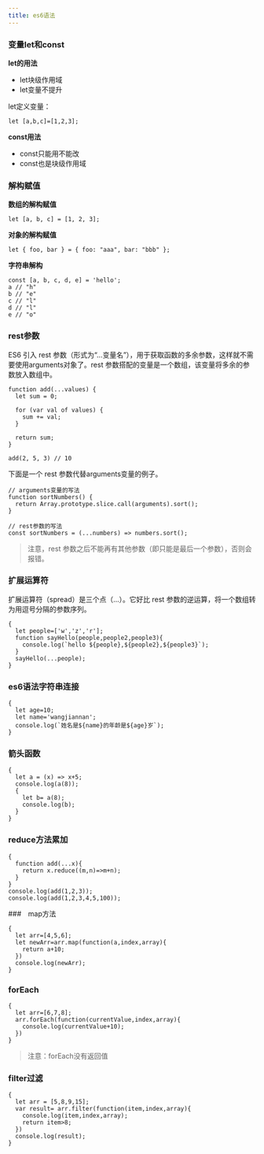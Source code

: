 ```yaml
---
title: es6语法
---
```


### 变量let和const

**let的用法**

- let块级作用域
- let变量不提升

let定义变量：
```
let [a,b,c]=[1,2,3];
```

**const用法**

- const只能用不能改
- const也是块级作用域

### 解构赋值

**数组的解构赋值**
```
let [a, b, c] = [1, 2, 3];
```
**对象的解构赋值**
```
let { foo, bar } = { foo: "aaa", bar: "bbb" };
```
**字符串解构**
```
const [a, b, c, d, e] = 'hello';
a // "h"
b // "e"
c // "l"
d // "l"
e // "o"
```


### rest参数

ES6 引入 rest 参数（形式为“...变量名”），用于获取函数的多余参数，这样就不需要使用arguments对象了。rest 参数搭配的变量是一个数组，该变量将多余的参数放入数组中。

```
function add(...values) {
  let sum = 0;

  for (var val of values) {
    sum += val;
  }

  return sum;
}

add(2, 5, 3) // 10
```
下面是一个 rest 参数代替arguments变量的例子。

```
// arguments变量的写法
function sortNumbers() {
  return Array.prototype.slice.call(arguments).sort();
}

// rest参数的写法
const sortNumbers = (...numbers) => numbers.sort();
```
> 注意，rest 参数之后不能再有其他参数（即只能是最后一个参数），否则会报错。

### 扩展运算符

扩展运算符（spread）是三个点（...）。它好比 rest 参数的逆运算，将一个数组转为用逗号分隔的参数序列。

```
{
  let people=['w','z','r'];
  function sayHello(people,people2,people3){
    console.log(`hello ${people},${people2},${people3}`);
  }
  sayHello(...people);
}
```

### es6语法字符串连接

```
{
  let age=10;
  let name='wangjiannan';
  console.log(`姓名是${name}的年龄是${age}岁`);
}
```
### 箭头函数

```
{
  let a = (x) => x+5;
  console.log(a(8));
  {
    let b= a(8);
    console.log(b);
  }
}
```

### reduce方法累加

```
{
  function add(...x){
    return x.reduce((m,n)=>m+n);
  }
}
console.log(add(1,2,3));
console.log(add(1,2,3,4,5,100));
```
###　map方法

```
{
  let arr=[4,5,6];
  let newArr=arr.map(function(a,index,array){
    return a+10;
  })
  console.log(newArr);
}
```
### forEach

```
{
  let arr=[6,7,8];
  arr.forEach(function(currentValue,index,array){
    console.log(currentValue+10);
  })
}
```
> 注意：forEach没有返回值

### filter过滤

```
{
  let arr = [5,8,9,15];
  var result= arr.filter(function(item,index,array){
    console.log(item,index,array);
    return item>8;
  })
  console.log(result);
}
```
